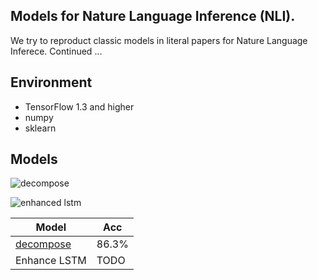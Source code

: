 ## Models for Nature Language Inference (NLI).

We try to reproduct classic models in literal papers for Nature Language Inferece. 
Continued ...

## Environment
- TensorFlow 1.3 and higher
- numpy
- sklearn

## Models

![decompose](https://user-images.githubusercontent.com/18669534/38763448-93d25bc8-3fce-11e8-9851-7ded7a1e0334.png)

![enhanced lstm](https://user-images.githubusercontent.com/18669534/38763465-f4543106-3fce-11e8-8551-19c670aa780a.png)

Model |          Acc
------------ | -------------
[decompose](http://www.aclweb.org/anthology/D16-1244)| 86.3%
Enhance LSTM | TODO
